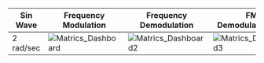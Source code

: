 | Sin Wave | Frequency Modulation | Frequency Demodulation | FM Demodulation(pll) |
| -------- | -------------------- | ---------------------- | -------------------- |
|   2 rad/sec     |![Matrics_Dashboard](https://user-images.githubusercontent.com/81153072/160255165-0cfb7c32-06e3-470e-b283-66b5a1fea298.png) | ![Matrics_Dashboard2](https://user-images.githubusercontent.com/81153072/160255191-d0bf17d2-14d4-445b-962d-b7a9ef65f672.png) | ![Matrics_Dashboard3](https://user-images.githubusercontent.com/81153072/160255201-8fd4bb01-cb3b-463c-be31-dd59a4c6930a.png) |

